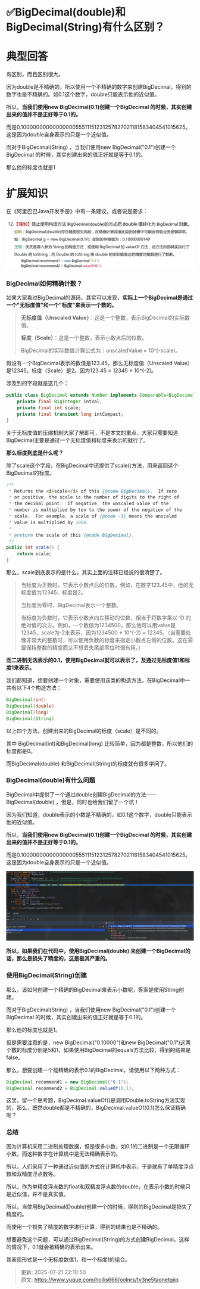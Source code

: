 # ✅BigDecimal(double)和BigDecimal(String)有什么区别？

# 典型回答


有区别，而且区别很大。



因为double是不精确的，所以使用一个不精确的数字来创建BigDecimal，得到的数字也是不精确的。如0.1这个数字，double只能表示他的近似值。



所以，**当我们使用new BigDecimal(0.1)创建一个BigDecimal 的时候，其实创建出来的值并不是正好等于0.1的。**



而是0.1000000000000000055511151231257827021181583404541015625。这是因为double自身表示的只是一个近似值。



而对于BigDecimal(String) ，当我们使用new BigDecimal("0.1")创建一个BigDecimal 的时候，其实创建出来的值正好就是等于0.1的。



那么他的标度也就是1



# 扩展知识
在《阿里巴巴Java开发手册》中有一条建议，或者说是要求：



![16119907257353.jpg](./img/Y4kOwoZYBKV4ZTA8/1753364522150-163e5fd6-dbb8-415d-8a87-85c9ab2d0f2f-234465.jpeg)



### BigDecimal如何精确计数？


如果大家看过BigDecimal的源码，其实可以发现，**实际上一个BigDecimal是通过一个"无标度值"和一个"标度"来表示一个数的。**



> **无标度值（Unscaled Value）**：这是一个整数，表示BigDecimal的实际数值。
>
> **标度（Scale）**：这是一个整数，表示小数点后的位数。
>
> BigDecimal的实际数值计算公式为：unscaledValue × 10^(-scale)。
>



假设有一个BigDecimal表示的数值是123.45，那么无标度值（Unscaled Value）是12345。标度（Scale）是2。因为123.45 = 12345 × 10^(-2)。



涉及到的字段就是这几个：



```java
public class BigDecimal extends Number implements Comparable<BigDecimal> {
    private final BigInteger intVal;
    private final int scale; 
    private final transient long intCompact;
}
```



关于无标度值的压缩机制大家了解即可，不是本文的重点，大家只需要知道BigDecimal主要是通过一个无标度值和标度来表示的就行了。



**那么标度到底是什么呢？**



除了scale这个字段，在BigDecimal中还提供了scale()方法，用来返回这个BigDecimal的标度。



```java
/**
 * Returns the <i>scale</i> of this {@code BigDecimal}.  If zero
 * or positive, the scale is the number of digits to the right of
 * the decimal point.  If negative, the unscaled value of the
 * number is multiplied by ten to the power of the negation of the
 * scale.  For example, a scale of {@code -3} means the unscaled
 * value is multiplied by 1000.
 *
 * @return the scale of this {@code BigDecimal}.
 */
public int scale() {
    return scale;
}
```



那么，scale到底表示的是什么，其实上面的注释已经说的很清楚了。



> 当标度为正数时，它表示小数点后的位数。例如，在数字123.45中，他的无标度值为12345，标度是2。
>
> 当标度为零时，BigDecimal表示一个整数。
>
> 当标度为负数时，它表示小数点向左移动的位数，相当于将数字乘以 10 的绝对值的次方。例如，一个数值为1234500，那么他可以用value是12345，scale为-2来表示，因为1234500 * 10^(-2) = 12345。（当需要处理非常大的整数时，可以使用负数的标度来指定小数点左侧的位数。这在需要保持整数的精度而又不想丢失尾部零位时很有用。）
>



**而二进制无法表示的0.1，使用BigDecimal就可以表示了，及通过无标度值1和标度1来表示。**



我们都知道，想要创建一个对象，需要使用该类的构造方法，在BigDecimal中一共有以下4个构造方法：



```java
BigDecimal(int)
BigDecimal(double) 
BigDecimal(long) 
BigDecimal(String)
```



以上四个方法，创建出来的BigDecimal的标度（scale）是不同的。



其中 BigDecimal(int)和BigDecimal(long) 比较简单，因为都是整数，所以他们的标度都是0。



而BigDecimal(double) 和BigDecimal(String)的标度就有很多学问了。



### BigDecimal(double)有什么问题


BigDecimal中提供了一个通过double创建BigDecimal的方法——BigDecimal(double) ，但是，同时也给我们留了一个坑！



因为我们知道，double表示的小数是不精确的，如0.1这个数字，double只能表示他的近似值。



所以，**当我们使用new BigDecimal(0.1)创建一个BigDecimal 的时候，其实创建出来的值并不是正好等于0.1的。**



而是0.1000000000000000055511151231257827021181583404541015625。这是因为double自身表示的只是一个近似值。



![16119945021181.jpg](./img/Y4kOwoZYBKV4ZTA8/1753364522156-a6817363-55b6-4f57-a8bf-091073dce17f-748855.jpeg)



**所以，如果我们在代码中，使用BigDecimal(double) 来创建一个BigDecimal的话，那么是损失了精度的，这是极其严重的。**



### 使用BigDecimal(String)创建


那么，该如何创建一个精确的BigDecimal来表示小数呢，答案是使用String创建。



而对于BigDecimal(String) ，当我们使用new BigDecimal("0.1")创建一个BigDecimal 的时候，其实创建出来的值正好就是等于0.1的。



那么他的标度也就是1。



但是需要注意的是，new BigDecimal("0.10000")和new BigDecimal("0.1")这两个数的标度分别是5和1，如果使用BigDecimal的equals方法比较，得到的结果是false。



那么，想要创建一个能精确的表示0.1的BigDecimal，请使用以下两种方式：



```java
BigDecimal recommend1 = new BigDecimal("0.1");
BigDecimal recommend2 = BigDecimal.valueOf(0.1);
```



这里，留一个思考题，BigDecimal.valueOf()是调用Double.toString方法实现的，那么，既然double都是不精确的，BigDecimal.valueOf(0.1)怎么保证精确呢？



### 总结


因为计算机采用二进制处理数据，但是很多小数，如0.1的二进制是一个无限循环小数，而这种数字在计算机中是无法精确表示的。



所以，人们采用了一种通过近似值的方式在计算机中表示，于是就有了单精度浮点数和双精度浮点数等。



所以，作为单精度浮点数的float和双精度浮点数的double，在表示小数的时候只是近似值，并不是真实值。



所以，当使用BigDecimal(Double)创建一个的时候，得到的BigDecimal是损失了精度的。



而使用一个损失了精度的数字进行计算，得到的结果也是不精确的。



想要避免这个问题，可以通过BigDecimal(String)的方式创建BigDecimal，这样的情况下，0.1就会被精确的表示出来。



其表现形式是一个无标度数值1，和一个标度1的组合。



> 更新: 2025-07-21 22:10:50  
> 原文: <https://www.yuque.com/hollis666/oolnrs/tv3ne5taonetgiip>